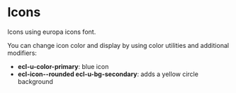 # Icons

Icons using europa icons font.

You can change icon color and display by using color utilities and additional modifiers:
- **ecl-u-color-primary**: blue icon
- **ecl-icon--rounded ecl-u-bg-secondary**: adds a yellow circle background
